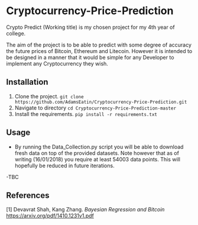 # Cryptocurrency-Price-Prediction

Crypto Predict (Working title) is my chosen project for my 4th year of college.

The aim of the project is to be able to predict with some degree of accuracy the future prices of Bitcoin, Ethereum and Litecoin. However it is intended to be designed in a manner that it would be simple for any Developer to implement any Cryptocurrency they wish.

## Installation
1. Clone the project.
`git clone https://github.com/AdamsEatin/Cryptocurrency-Price-Prediction.git`
2. Navigate to directory
`cd Cryptocurrency-Price-Prediction-master`
3. Install the requirements.
`pip install -r requirements.txt`

## Usage
- By running the Data_Collection.py script you will be able to download fresh data on top of the provided datasets. Note however that as of writing (16/01/2018) you require at least 54003 data points. This will hopefully be reduced in future iterations.

-TBC


## References
[1] Devavrat Shah, Kang Zhang. *Bayesian Regression and Bitcoin* https://arxiv.org/pdf/1410.1231v1.pdf 
